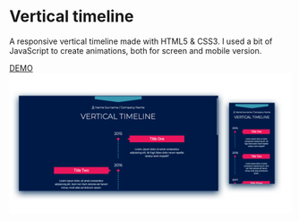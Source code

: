 # Vertical timeline
A responsive vertical timeline made with HTML5 & CSS3. I used a bit of JavaScript to create animations, both for screen and mobile version.

<a href="https://rosgas.github.io/responsive-timeline/index.html" target="blank">DEMO</a>
<img src="timeline-preview.png" alt="Timeline Preview" /> 
